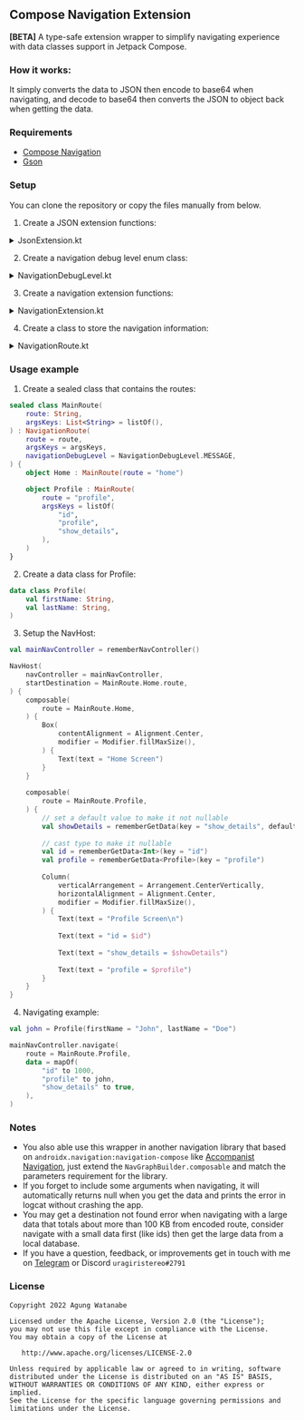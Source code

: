 ## Compose Navigation Extension
**[BETA]** A type-safe extension wrapper to simplify navigating experience with data classes support in Jetpack Compose.

### How it works:

It simply converts the data to JSON then encode to base64 when navigating, and decode to base64 then converts the JSON to object back when getting the data.

### Requirements
- [Compose Navigation](https://developer.android.com/jetpack/compose/navigation#setup)
- [Gson](https://github.com/google/gson)

### Setup

You can clone the repository or copy the files manually from below.

1. Create a JSON extension functions:

<details>
    <summary>JsonExtension.kt</summary>

```kotlin
import android.net.Uri
import android.util.Base64
import com.google.gson.Gson

fun Any.toJsonBase64Encoded(gson: Gson = Gson()): String {
    val out = gson.toJson(this)
        .toByteArray()

    return Uri.encode(Base64.encodeToString(out, Base64.DEFAULT))
}

inline fun <reified T> String.fromJsonBase64Encoded(gson: Gson = Gson()): T? {
    return try {
        val decoded = Base64.decode(this, Base64.DEFAULT)
            .toString(charset("UTF-8"))

        gson.fromJson(decoded, T::class.java)
    } catch (e: IllegalArgumentException) {
        null
    }
}
```

</details>

2. Create a navigation debug level enum class:

<details>
    <summary>NavigationDebugLevel.kt</summary>

```kotlin
enum class NavigationDebugLevel {
    STACKTRACE,
    MESSAGE,
    DISABLED,
}
```

</details>

3. Create a navigation extension functions:

<details>
    <summary>NavigationExtension.kt</summary>

```kotlin
import androidx.compose.runtime.Composable
import androidx.compose.runtime.CompositionLocalProvider
import androidx.compose.runtime.compositionLocalOf
import androidx.core.net.toUri
import androidx.navigation.NavBackStackEntry
import androidx.navigation.NavDeepLink
import androidx.navigation.NavDeepLinkRequest
import androidx.navigation.NavDestination
import androidx.navigation.NavGraphBuilder
import androidx.navigation.NavHostController
import androidx.navigation.NavOptions
import androidx.navigation.NavOptionsBuilder
import androidx.navigation.Navigator
import androidx.navigation.compose.composable
import androidx.navigation.navOptions

val LocalNavBackStackEntry = compositionLocalOf<NavBackStackEntry> { error(message = "no NavBackStackEntry provided!") }

fun NavHostController.navigate(
    route: NavigationRoute,
    data: Map<String, Any> = mapOf(),
    navOptions: NavOptions? = null,
    navigatorExtras: Navigator.Extras? = null,
) {
    val uri = route.parseData(data)

    try {
        navigate(
            request = NavDeepLinkRequest.Builder
                .fromUri(NavDestination.createRoute(uri).toUri())
                .build(),
            navOptions = navOptions,
            navigatorExtras = navigatorExtras,
        )
    } catch (e: IllegalArgumentException) {
        // When the data is too large it usually throws IllegalArgumentException "Navigation destination that matches request cannot be found"
        // So we're printing the error instead

        route.printNavigationError(e)
    }
}

fun NavHostController.navigate(
    route: NavigationRoute,
    data: Map<String, Any> = mapOf(),
    builder: NavOptionsBuilder.() -> Unit,
) {
    navigate(
        route = route,
        data = data,
        navOptions = navOptions(builder),
    )
}

fun NavGraphBuilder.composable(
    route: NavigationRoute,
    deepLinks: List<NavDeepLink> = listOf(),
    content: @Composable NavigationRoute.(NavBackStackEntry) -> Unit,
) {
    composable(
        route = route.route,
        arguments = route.getNamedNavArgs(),
        deepLinks = deepLinks,
        content = { entry ->
            CompositionLocalProvider(
                values = arrayOf(
                    LocalNavBackStackEntry provides entry,
                ),
                content = { content(route) },
            )
        },
    )
}
```

</details>

4. Create a class to store the navigation information:

<details>
    <summary>NavigationRoute.kt</summary>

```kotlin
import android.util.Log
import androidx.compose.runtime.Composable
import androidx.compose.runtime.remember
import androidx.navigation.NamedNavArgument
import androidx.navigation.NavBackStackEntry
import androidx.navigation.NavType
import androidx.navigation.navArgument

open class NavigationRoute(
    route: String,
    private val argsKeys: List<String> = listOf(),
    private val navigationDebugLevel: NavigationDebugLevel = NavigationDebugLevel.MESSAGE,
) {
    val route = parseRoute(route, argsKeys)

    override fun toString(): String {
        return route
    }

    private fun parseRoute(route: String, keys: List<String>): String {
        var args = ""

        keys.forEach { key ->
            args += "&$key={$key}"
        }

        if (args.take(n = 1) == "&") {
            args = args.replaceFirst(oldChar = '&', newChar = '?')
        }

        return route + args
    }

    fun getNamedNavArgs(): List<NamedNavArgument> {
        return argsKeys.map { key ->
            navArgument(name = key) {
                type = NavType.StringType
                nullable = true
                defaultValue = null
            }
        }
    }

    fun parseData(params: Map<String, Any>): String {
        var result = route

        params.forEach { (key, value) ->
            val arg = value.toJsonBase64Encoded()

            result = result.replace(oldValue = "{$key}", newValue = arg)
        }

        return result
    }

    fun printNavigationError(e: Throwable) {
        when (navigationDebugLevel) {
            NavigationDebugLevel.STACKTRACE -> e.printStackTrace()
            NavigationDebugLevel.MESSAGE -> Log.e("NavigationError", "${e.message}")
            NavigationDebugLevel.DISABLED -> { }
        }
    }

    inline fun <reified T> getData(entry: NavBackStackEntry, key: String): T? {
        return when (val dataStr = entry.arguments?.getString(key)) {
            null -> {
                val e = IllegalArgumentException("Navigation route \"$route\" data with arg key \"$key\" cannot be found.")

                printNavigationError(e)

                null
            }
            else -> dataStr.fromJsonBase64Encoded()
        }
    }

    @Composable
    inline fun <reified T> rememberGetData(key: String): T? {
        val entry = LocalNavBackStackEntry.current

        return remember(entry) { getData(entry, key) }
    }

    @Composable
    inline fun <reified T> rememberGetData(key: String, defaultValue: T): T {
        val entry = LocalNavBackStackEntry.current

        return remember(entry) { getData(entry, key) ?: defaultValue }
    }
}
```

</details>

### Usage example

1. Create a sealed class that contains the routes:

```kotlin
sealed class MainRoute(
    route: String,
    argsKeys: List<String> = listOf(),
) : NavigationRoute(
    route = route,
    argsKeys = argsKeys,
    navigationDebugLevel = NavigationDebugLevel.MESSAGE,
) {
    object Home : MainRoute(route = "home")

    object Profile : MainRoute(
        route = "profile",
        argsKeys = listOf(
            "id",
            "profile",
            "show_details",
        ),
    )
}
```

2. Create a data class for Profile:

```kotlin
data class Profile(
    val firstName: String,
    val lastName: String,
)
```

3. Setup the NavHost:

```kotlin
val mainNavController = rememberNavController()

NavHost(
    navController = mainNavController,
    startDestination = MainRoute.Home.route,
) {
    composable(
        route = MainRoute.Home,
    ) {
        Box(
            contentAlignment = Alignment.Center,
            modifier = Modifier.fillMaxSize(),
        ) {
            Text(text = "Home Screen")
        }
    }
    
    composable(
        route = MainRoute.Profile,
    ) {
        // set a default value to make it not nullable
        val showDetails = rememberGetData(key = "show_details", defaultValue = false)
        
        // cast type to make it nullable
        val id = rememberGetData<Int>(key = "id")
        val profile = rememberGetData<Profile>(key = "profile")
        
        Column(
            verticalArrangement = Arrangement.CenterVertically,
            horizontalAlignment = Alignment.Center,
            modifier = Modifier.fillMaxSize(),
        ) {
            Text(text = "Profile Screen\n")
            
            Text(text = "id = $id")
            
            Text(text = "show_details = $showDetails")
            
            Text(text = "profile = $profile")
        }
    }
}
```

4. Navigating example:

```kotlin
val john = Profile(firstName = "John", lastName = "Doe")

mainNavController.navigate(
    route = MainRoute.Profile,
    data = mapOf(
        "id" to 1000,
        "profile" to john,
        "show_details" to true,
    ),
)
```

### Notes

- You also able use this wrapper in another navigation library that based on `androidx.navigation:navigation-compose` like [Accompanist Navigation](https://google.github.io/accompanist/navigation-animation/), just extend the `NavGraphBuilder.composable` and match the parameters requirement for the library.
- If you forget to include some arguments when navigating, it will automatically returns null when you get the data and prints the error in logcat without crashing the app.
- You may get a destination not found error when navigating with a large data that totals about more than 100 KB from encoded route, consider navigate with a small data first (like ids) then get the large data from a local database.
- If you have a question, feedback, or improvements get in touch with me on [Telegram](https://t.me/uragiristereo) or Discord `uragiristereo#2791`

### License

```
Copyright 2022 Agung Watanabe

Licensed under the Apache License, Version 2.0 (the "License");
you may not use this file except in compliance with the License.
You may obtain a copy of the License at

   http://www.apache.org/licenses/LICENSE-2.0

Unless required by applicable law or agreed to in writing, software
distributed under the License is distributed on an "AS IS" BASIS,
WITHOUT WARRANTIES OR CONDITIONS OF ANY KIND, either express or implied.
See the License for the specific language governing permissions and
limitations under the License.
```